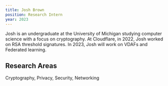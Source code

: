 ```yaml
---
title: Josh Brown
position: Research Intern
year: 2023
---
```


Josh is an undergraduate at the University of Michigan studying computer science with a focus on cryptography. At Cloudflare, in 2022, Josh worked on RSA threshold signatures. In 2023, Josh will work on VDAFs and Federated learning.

## Research Areas

Cryptography, Privacy, Security, Networking
